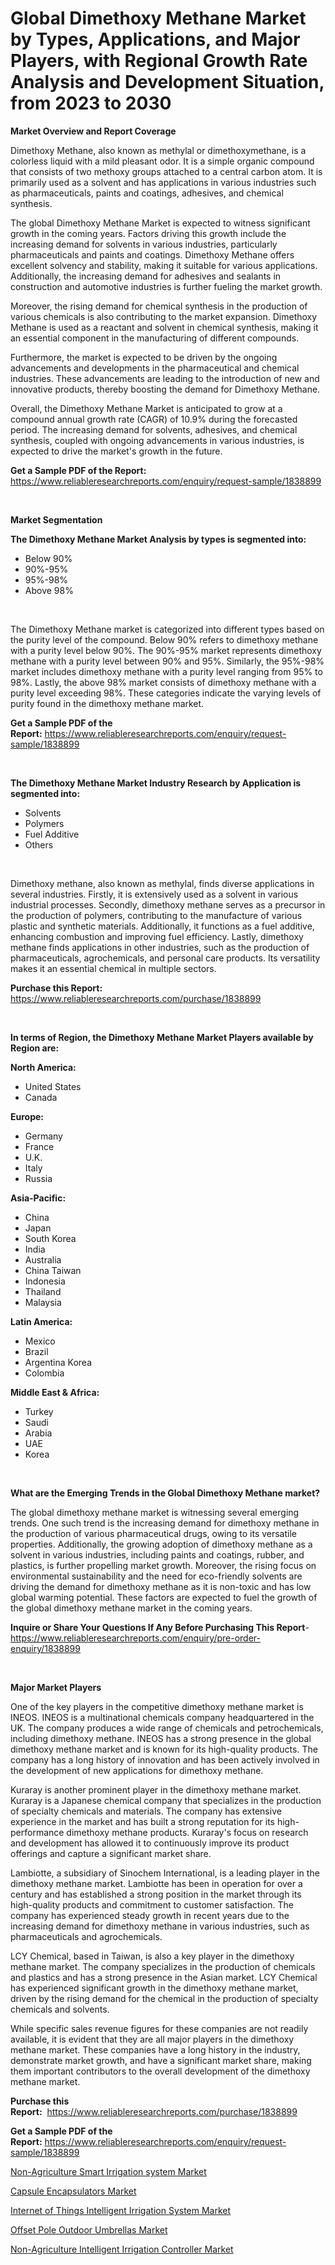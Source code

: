 <p><h1>Global Dimethoxy Methane Market by Types, Applications, and Major Players, with Regional Growth Rate Analysis and Development Situation, from 2023 to 2030</h1></p><p><strong>Market Overview and Report Coverage</strong></p>
<p><p>Dimethoxy Methane, also known as methylal or dimethoxymethane, is a colorless liquid with a mild pleasant odor. It is a simple organic compound that consists of two methoxy groups attached to a central carbon atom. It is primarily used as a solvent and has applications in various industries such as pharmaceuticals, paints and coatings, adhesives, and chemical synthesis.</p><p>The global Dimethoxy Methane Market is expected to witness significant growth in the coming years. Factors driving this growth include the increasing demand for solvents in various industries, particularly pharmaceuticals and paints and coatings. Dimethoxy Methane offers excellent solvency and stability, making it suitable for various applications. Additionally, the increasing demand for adhesives and sealants in construction and automotive industries is further fueling the market growth.</p><p>Moreover, the rising demand for chemical synthesis in the production of various chemicals is also contributing to the market expansion. Dimethoxy Methane is used as a reactant and solvent in chemical synthesis, making it an essential component in the manufacturing of different compounds.</p><p>Furthermore, the market is expected to be driven by the ongoing advancements and developments in the pharmaceutical and chemical industries. These advancements are leading to the introduction of new and innovative products, thereby boosting the demand for Dimethoxy Methane.</p><p>Overall, the Dimethoxy Methane Market is anticipated to grow at a compound annual growth rate (CAGR) of 10.9% during the forecasted period. The increasing demand for solvents, adhesives, and chemical synthesis, coupled with ongoing advancements in various industries, is expected to drive the market's growth in the future.</p></p>
<p><strong>Get a Sample PDF of the Report:</strong> <a href="https://www.reliableresearchreports.com/enquiry/request-sample/1838899">https://www.reliableresearchreports.com/enquiry/request-sample/1838899</a></p>
<p>&nbsp;</p>
<p><strong>Market Segmentation</strong></p>
<p><strong>The Dimethoxy Methane Market Analysis by types is segmented into:</strong></p>
<p><ul><li>Below 90%</li><li>90%-95%</li><li>95%-98%</li><li>Above 98%</li></ul></p>
<p>&nbsp;</p>
<p><p>The Dimethoxy Methane market is categorized into different types based on the purity level of the compound. Below 90% refers to dimethoxy methane with a purity level below 90%. The 90%-95% market represents dimethoxy methane with a purity level between 90% and 95%. Similarly, the 95%-98% market includes dimethoxy methane with a purity level ranging from 95% to 98%. Lastly, the above 98% market consists of dimethoxy methane with a purity level exceeding 98%. These categories indicate the varying levels of purity found in the dimethoxy methane market.</p></p>
<p><strong>Get a Sample PDF of the Report:</strong>&nbsp;<a href="https://www.reliableresearchreports.com/enquiry/request-sample/1838899">https://www.reliableresearchreports.com/enquiry/request-sample/1838899</a></p>
<p>&nbsp;</p>
<p><strong>The Dimethoxy Methane Market Industry Research by Application is segmented into:</strong></p>
<p><ul><li>Solvents</li><li>Polymers</li><li>Fuel Additive</li><li>Others</li></ul></p>
<p>&nbsp;</p>
<p><p>Dimethoxy methane, also known as methylal, finds diverse applications in several industries. Firstly, it is extensively used as a solvent in various industrial processes. Secondly, dimethoxy methane serves as a precursor in the production of polymers, contributing to the manufacture of various plastic and synthetic materials. Additionally, it functions as a fuel additive, enhancing combustion and improving fuel efficiency. Lastly, dimethoxy methane finds applications in other industries, such as the production of pharmaceuticals, agrochemicals, and personal care products. Its versatility makes it an essential chemical in multiple sectors.</p></p>
<p><strong>Purchase this Report:</strong>&nbsp; <a href="https://www.reliableresearchreports.com/purchase/1838899">https://www.reliableresearchreports.com/purchase/1838899</a></p>
<p>&nbsp;</p>
<p><strong>In terms of Region, the Dimethoxy Methane Market Players available by Region are:</strong></p>
<p>
    <p> <strong> North America: </strong>
        <ul>
            <li>United States</li>
            <li>Canada</li>
        </ul>
        </p> 
    <p> <strong> Europe: </strong>
        <ul>
            <li>Germany</li>
            <li>France</li>
            <li>U.K.</li>
            <li>Italy</li>
            <li>Russia</li>
        </ul>
        </p> 
    <p> <strong> Asia-Pacific: </strong>
        <ul>
            <li>China</li>
            <li>Japan</li>
            <li>South Korea</li>
            <li>India</li>
            <li>Australia</li>
            <li>China Taiwan</li>
            <li>Indonesia</li>
            <li>Thailand</li>
            <li>Malaysia</li>
        </ul>
        </p> 
    <p> <strong> Latin America: </strong>
        <ul>
            <li>Mexico</li>
            <li>Brazil</li>
            <li>Argentina Korea</li>
            <li>Colombia</li>
        </ul>
        </p> 
    <p> <strong> Middle East & Africa: </strong>
        <ul>
            <li>Turkey</li>
            <li>Saudi</li>
            <li>Arabia</li>
            <li>UAE</li>
            <li>Korea</li>
        </ul>
    </p>
    </p>
<p>&nbsp;</p>
<p><strong>What are the Emerging Trends in the Global Dimethoxy Methane market?</strong></p>
<p><p>The global dimethoxy methane market is witnessing several emerging trends. One such trend is the increasing demand for dimethoxy methane in the production of various pharmaceutical drugs, owing to its versatile properties. Additionally, the growing adoption of dimethoxy methane as a solvent in various industries, including paints and coatings, rubber, and plastics, is further propelling market growth. Moreover, the rising focus on environmental sustainability and the need for eco-friendly solvents are driving the demand for dimethoxy methane as it is non-toxic and has low global warming potential. These factors are expected to fuel the growth of the global dimethoxy methane market in the coming years.</p></p>
<p><strong>Inquire or Share Your Questions If Any Before Purchasing This Report</strong>- <a href="https://www.reliableresearchreports.com/enquiry/pre-order-enquiry/1838899">https://www.reliableresearchreports.com/enquiry/pre-order-enquiry/1838899</a></p>
<p>&nbsp;</p>
<p><strong>Major Market Players</strong></p>
<p><p>One of the key players in the competitive dimethoxy methane market is INEOS. INEOS is a multinational chemicals company headquartered in the UK. The company produces a wide range of chemicals and petrochemicals, including dimethoxy methane. INEOS has a strong presence in the global dimethoxy methane market and is known for its high-quality products. The company has a long history of innovation and has been actively involved in the development of new applications for dimethoxy methane.</p><p>Kuraray is another prominent player in the dimethoxy methane market. Kuraray is a Japanese chemical company that specializes in the production of specialty chemicals and materials. The company has extensive experience in the market and has built a strong reputation for its high-performance dimethoxy methane products. Kuraray's focus on research and development has allowed it to continuously improve its product offerings and capture a significant market share.</p><p>Lambiotte, a subsidiary of Sinochem International, is a leading player in the dimethoxy methane market. Lambiotte has been in operation for over a century and has established a strong position in the market through its high-quality products and commitment to customer satisfaction. The company has experienced steady growth in recent years due to the increasing demand for dimethoxy methane in various industries, such as pharmaceuticals and agrochemicals.</p><p>LCY Chemical, based in Taiwan, is also a key player in the dimethoxy methane market. The company specializes in the production of chemicals and plastics and has a strong presence in the Asian market. LCY Chemical has experienced significant growth in the dimethoxy methane market, driven by the rising demand for the chemical in the production of specialty chemicals and solvents.</p><p>While specific sales revenue figures for these companies are not readily available, it is evident that they are all major players in the dimethoxy methane market. These companies have a long history in the industry, demonstrate market growth, and have a significant market share, making them important contributors to the overall development of the dimethoxy methane market.</p></p>
<p><strong>Purchase this Report:</strong>&nbsp;&nbsp;<a href="https://www.reliableresearchreports.com/purchase/1838899">https://www.reliableresearchreports.com/purchase/1838899</a></p>
<p></p>
<p><strong>Get a Sample PDF of the Report:</strong>&nbsp;<a href="https://www.reliableresearchreports.com/enquiry/request-sample/1838899">https://www.reliableresearchreports.com/enquiry/request-sample/1838899</a></p>
<p><p><a href="https://medium.com/@devidwarnerrp23/non-agriculture-smart-irrigation-system-market-research-report-its-history-and-forecast-2023-to-108b425f0bf2">Non-Agriculture Smart Irrigation system Market</a></p><p><a href="https://medium.com/@mahimohanrp23/capsule-encapsulators-market-trends-forecast-and-competitive-analysis-to-2030-74e9f2cd9274">Capsule Encapsulators Market</a></p><p><a href="https://medium.com/@adityalohrp23/internet-of-things-intelligent-irrigation-system-market-comprehensive-assessment-by-type-cd9fac270652">Internet of Things Intelligent Irrigation System Market</a></p><p><a href="https://medium.com/@yuvicharp23/offset-pole-outdoor-umbrellas-market-outlook-industry-overview-and-forecast-2023-to-2030-6693573893ce">Offset Pole Outdoor Umbrellas Market</a></p><p><a href="https://medium.com/@rameshramurp23/non-agriculture-intelligent-irrigation-controller-market-trends-forecast-and-competitive-a9bdc9a881e4">Non-Agriculture Intelligent Irrigation Controller Market</a></p></p>